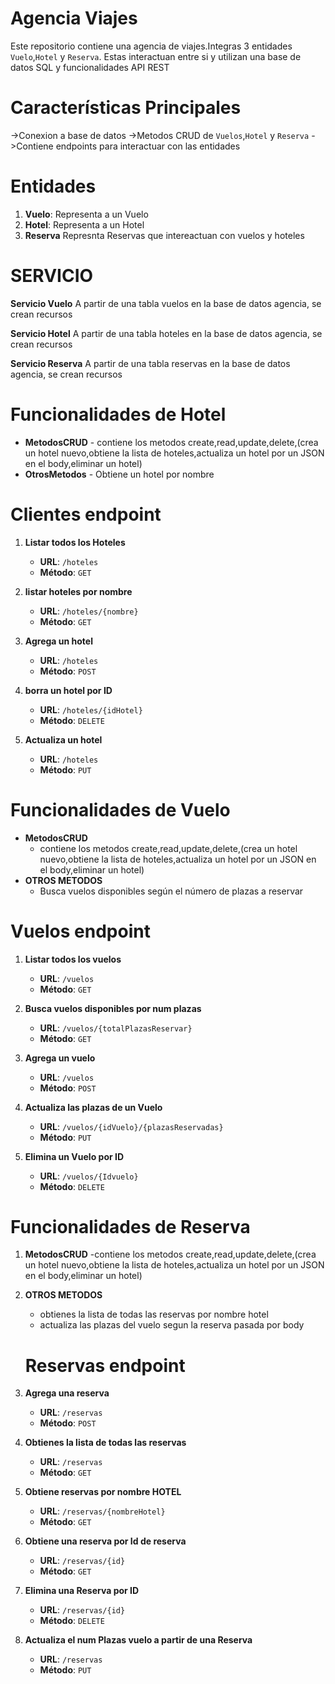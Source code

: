 # Agencia Viajes
Este repositorio contiene una agencia de viajes.Integras 3 entidades `Vuelo`,`Hotel` y `Reserva`. Estas interactuan entre si y utilizan una base de datos SQL y funcionalidades API REST
# Características Principales
->Conexion a base de datos
->Metodos CRUD de `Vuelos`,`Hotel` y `Reserva`
->Contiene endpoints para interactuar con las entidades
# Entidades
1. **Vuelo**: Representa a un Vuelo
2. **Hotel**: Representa a un Hotel
3. **Reserva** Represnta Reservas que intereactuan con vuelos y hoteles

# SERVICIO
**Servicio Vuelo**
  A partir de una tabla vuelos en la base de datos agencia, se crean recursos
  
**Servicio Hotel**
A partir de una tabla hoteles en la base de datos agencia, se crean recursos

**Servicio Reserva**
A partir de una tabla reservas en la base de datos agencia, se crean recursos


# Funcionalidades de Hotel
- **MetodosCRUD**
        - contiene los metodos create,read,update,delete,(crea un hotel nuevo,obtiene la lista de hoteles,actualiza un hotel por un JSON en el body,eliminar un hotel)
 - **OtrosMetodos**
       - Obtiene un hotel por nombre
   
# Clientes endpoint

1. **Listar todos los Hoteles**
    - **URL**: `/hoteles`
    - **Método**: `GET`

2. **listar hoteles por nombre**
    - **URL**: `/hoteles/{nombre}`
    - **Método**: `GET`

3. **Agrega un hotel**
    - **URL**: `/hoteles`
    - **Método**: `POST`

4. **borra  un hotel por ID**
    - **URL**: `/hoteles/{idHotel}`
    - **Método**: `DELETE`

5. **Actualiza un hotel**
    - **URL**: `/hoteles`
    - **Método**: `PUT`


# Funcionalidades de Vuelo
- **MetodosCRUD**
    -  contiene los metodos create,read,update,delete,(crea un hotel nuevo,obtiene la lista de hoteles,actualiza un hotel por un JSON en el body,eliminar un hotel)
- **OTROS METODOS**
    - Busca vuelos disponibles según el número de plazas a reservar
   

# Vuelos endpoint

1. **Listar todos los vuelos**
     - **URL**: `/vuelos`
     - **Método**: `GET`

2.  **Busca vuelos disponibles por num plazas**
     - **URL**: `/vuelos/{totalPlazasReservar}`
     - **Método**: `GET`

3. **Agrega un vuelo**
     - **URL**: `/vuelos`
     - **Método**: `POST`

4. **Actualiza las plazas de un Vuelo**
     - **URL**: `/vuelos/{idVuelo}/{plazasReservadas}`
     - **Método**: `PUT`

5. **Elimina un Vuelo por ID**
     - **URL**: `/vuelos/{Idvuelo}`
     - **Método**: `DELETE`

 
# Funcionalidades de Reserva
1. **MetodosCRUD**
     -contiene los metodos create,read,update,delete,(crea un hotel nuevo,obtiene la lista de hoteles,actualiza un hotel por un JSON en el body,eliminar un hotel)
3. **OTROS METODOS**
     - obtienes la lista de todas las reservas por nombre hotel
     - actualiza las plazas del vuelo segun la reserva pasada por body

   # Reservas endpoint
1. **Agrega una reserva**
    - **URL**: `/reservas`
    - **Método**: `POST`

2. **Obtienes la lista de todas las reservas**
    - **URL**: `/reservas`
    - **Método**: `GET`

3. **Obtiene reservas por nombre HOTEL**
   - **URL**: `/reservas/{nombreHotel}`
   - **Método**: `GET`

4. **Obtiene una reserva por Id de reserva**
    - **URL**: `/reservas/{id}`
    - **Método**: `GET`
    
5. **Elimina una Reserva por ID**
    - **URL**: `/reservas/{id}`
    - **Método**: `DELETE`

6. **Actualiza el num Plazas vuelo a partir de una Reserva**
    - **URL**: `/reservas`
    - **Método**: `PUT`
